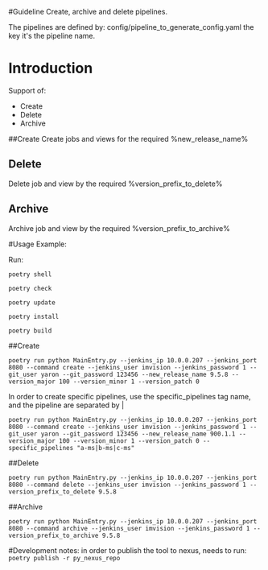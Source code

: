 #Guideline
Create, archive and delete pipelines.

The pipelines are defined by: config/pipeline_to_generate_config.yaml
the key it's the pipeline name.

# Introduction

Support of:
- Create
- Delete
- Archive

##Create
Create jobs and views for the required %new_release_name%

## Delete
Delete job and view by the required %version_prefix_to_delete%

## Archive
Archive job and view by the required %version_prefix_to_archive%

#Usage Example:


Run:
```
poetry shell

poetry check

poetry update

poetry install

poetry build
```
##Create
```
poetry run python MainEntry.py --jenkins_ip 10.0.0.207 --jenkins_port 8080 --command create --jenkins_user imvision --jenkins_password 1 --git_user yaron --git_password 123456 --new_release_name 9.5.8 --version_major 100 --version_minor 1 --version_patch 0
```

In order to create specific pipelines,
use the specific_pipelines tag name, and the pipeline are separated by |
```
poetry run python MainEntry.py --jenkins_ip 10.0.0.207 --jenkins_port 8080 --command create --jenkins_user imvision --jenkins_password 1 --git_user yaron --git_password 123456 --new_release_name 900.1.1 --version_major 100 --version_minor 1 --version_patch 0 --specific_pipelines "a-ms|b-ms|c-ms"
```

##Delete
```
poetry run python MainEntry.py --jenkins_ip 10.0.0.207 --jenkins_port 8080 --command delete --jenkins_user imvision --jenkins_password 1 --version_prefix_to_delete 9.5.8
```
##Archive
```
poetry run python MainEntry.py --jenkins_ip 10.0.0.207 --jenkins_port 8080 --command archive --jenkins_user imvision --jenkins_password 1 --version_prefix_to_archive 9.5.8
```


#Development notes:
in order to publish the tool to nexus, needs to run:
``` poetry publish -r py_nexus_repo ```

